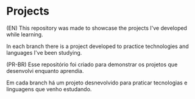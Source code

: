 # Projects
(EN)
This repository was made to showcase the projects I've developed while learning.

In each branch there is a project developed to practice technologies and languages I've been studying.

(PR-BR)
Esse repositório foi criado para demonstrar os projetos que desenvolvi enquanto aprendia.

Em cada branch há um projeto desnevolvido para praticar tecnologias e linguagens que venho estudando.
